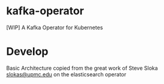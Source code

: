 # kafka-operator
[WIP] A Kafka Operator for Kubernetes 


# Develop
Basic Architecture copied from the great work of Steve Sloka <slokas@upmc.edu> on the elasticsearch operator
